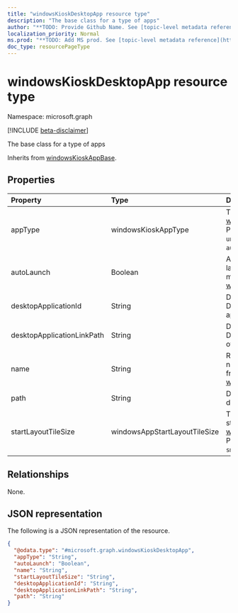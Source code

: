 ```yaml
---
title: "windowsKioskDesktopApp resource type"
description: "The base class for a type of apps"
author: "**TODO: Provide Github Name. See [topic-level metadata reference](https://msgo.azurewebsites.net/add/document/guidelines/metadata.html#topic-level-metadata)**"
localization_priority: Normal
ms.prod: "**TODO: Add MS prod. See [topic-level metadata reference](https://msgo.azurewebsites.net/add/document/guidelines/metadata.html#topic-level-metadata)**"
doc_type: resourcePageType
---
```


# windowsKioskDesktopApp resource type

Namespace: microsoft.graph

[!INCLUDE [beta-disclaimer](../../includes/beta-disclaimer.md)]

The base class for a type of apps


Inherits from [windowsKioskAppBase](../resources/windowskioskappbase.md).

## Properties
|Property|Type|Description|
|:---|:---|:---|
|appType|windowsKioskAppType|The app type Inherited from [windowsKioskAppBase](../resources/windowskioskappbase.md). Possible values are: `unknown`, `store`, `desktop`, `aumId`.|
|autoLaunch|Boolean|Allow the app to be auto-launched in multi-app kiosk mode Inherited from [windowsKioskAppBase](../resources/windowskioskappbase.md).|
|desktopApplicationId|String|Define the DesktopApplicationID of the app|
|desktopApplicationLinkPath|String|Define the DesktopApplicationLinkPath of the app|
|name|String|Represents the friendly name of an app Inherited from [windowsKioskAppBase](../resources/windowskioskappbase.md).|
|path|String|Define the path of a desktop app|
|startLayoutTileSize|windowsAppStartLayoutTileSize|The app tile size for the start layout Inherited from [windowsKioskAppBase](../resources/windowskioskappbase.md). Possible values are: `hidden`, `small`, `medium`, `wide`, `large`.|

## Relationships
None.

## JSON representation
The following is a JSON representation of the resource.
<!-- {
  "blockType": "resource",
  "@odata.type": "microsoft.graph.windowsKioskDesktopApp"
}
-->
``` json
{
  "@odata.type": "#microsoft.graph.windowsKioskDesktopApp",
  "appType": "String",
  "autoLaunch": "Boolean",
  "name": "String",
  "startLayoutTileSize": "String",
  "desktopApplicationId": "String",
  "desktopApplicationLinkPath": "String",
  "path": "String"
}
```

